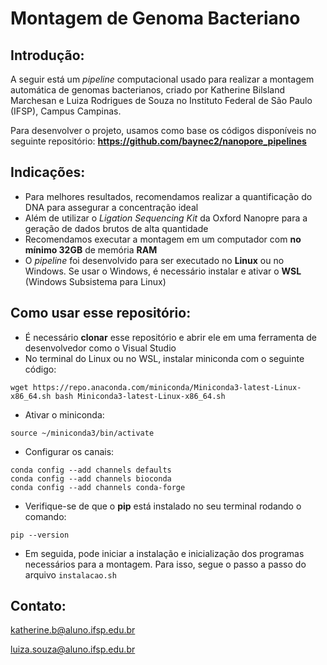 # Montagem de Genoma Bacteriano
## Introdução:

A seguir está um _pipeline_ computacional usado para realizar a montagem automática de genomas bacterianos, criado por Katherine Bilsland Marchesan e Luiza Rodrigues de Souza no Instituto Federal de São Paulo (IFSP), Campus Campinas.

Para desenvolver o projeto, usamos como base os códigos disponíveis no seguinte repositório:
**https://github.com/baynec2/nanopore_pipelines**

## Indicações:
- Para melhores resultados, recomendamos realizar a quantificação do DNA para assegurar a concentração ideal
- Além de utilizar o _Ligation Sequencing Kit_ da Oxford Nanopre para a geração de dados brutos de alta quantidade
- Recomendamos executar a montagem em um computador com **no mínimo 32GB** de memória **RAM**
- O _pipeline_ foi desenvolvido para ser executado no **Linux** ou no Windows. Se usar o Windows, é necessário instalar e ativar o **WSL** (Windows Subsistema para Linux)

## Como usar esse repositório:
- É necessário **clonar** esse repositório e abrir ele em uma ferramenta de desenvolvedor como o Visual Studio
- No terminal do Linux ou no WSL, instalar miniconda com o seguinte código:
```
wget https://repo.anaconda.com/miniconda/Miniconda3-latest-Linux-x86_64.sh bash Miniconda3-latest-Linux-x86_64.sh
```
- Ativar o miniconda:
```
source ~/miniconda3/bin/activate
```
- Configurar os canais:
```
conda config --add channels defaults
conda config --add channels bioconda
conda config --add channels conda-forge 
```
- Verifique-se de que o **pip** está instalado no seu terminal rodando o comando:
```
pip --version
```
- Em seguida, pode iniciar a instalação e inicialização dos programas necessários para a montagem. Para isso, segue o passo a passo do arquivo ```instalacao.sh```

## Contato:
katherine.b@aluno.ifsp.edu.br

luiza.souza@aluno.ifsp.edu.br
